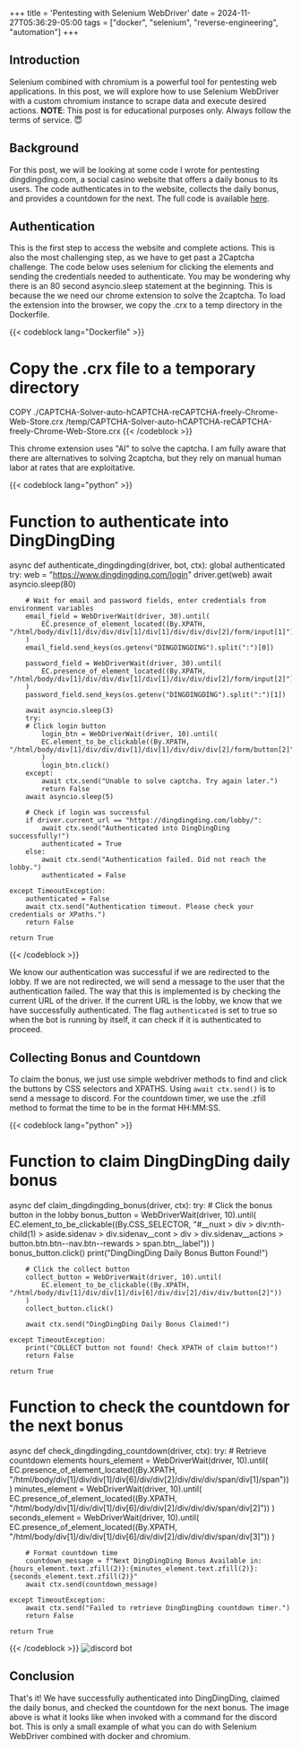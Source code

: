 +++
title = 'Pentesting with Selenium WebDriver'
date = 2024-11-27T05:36:29-05:00
tags = ["docker", "selenium", "reverse-engineering", "automation"]
+++


## Introduction
Selenium combined with chromium is a powerful tool for pentesting web applications. In this post, we will explore how to use Selenium WebDriver with a custom chromium instance to scrape data and execute desired actions. **NOTE**: This post is for educational purposes only. Always follow the terms of service. 😇

## Background
For this post, we will be looking at some code I wrote for pentesting dingdingding.com, a social casino website that offers a daily bonus to its users. The code authenticates in to the website, collects the daily bonus, and provides a countdown for the next. The full code is available [here](https://github.com/DrakeHooks/CasinoClaim/blob/main/dingdingdingAPI.py).

## Authentication
This is the first step to access the website and complete actions. This is also the most challenging step, as we have to get past a 2Captcha challenge. The code below uses selenium for clicking the elements and sending the credentials needed to authenticate. You may be wondering why there is an 80 second asyncio.sleep statement at the beginning. This is because the we need our chrome extension to solve the 2captcha. To load the extension into the browser, we copy the .crx to a temp directory in the Dockerfile. 

{{< codeblock lang="Dockerfile" >}}
# Copy the .crx file to a temporary directory
COPY ./CAPTCHA-Solver-auto-hCAPTCHA-reCAPTCHA-freely-Chrome-Web-Store.crx /temp/CAPTCHA-Solver-auto-hCAPTCHA-reCAPTCHA-freely-Chrome-Web-Store.crx
{{< /codeblock >}}

This chrome extension uses "AI" to solve the captcha. I am fully aware that there are alternatives to solving 2captcha, but they rely on manual human labor at rates that are 
exploitative. 


{{< codeblock lang="python" >}}
# Function to authenticate into DingDingDing
async def authenticate_dingdingding(driver, bot, ctx):
    global authenticated
    try:
        web = "https://www.dingdingding.com/login"
        driver.get(web)
        await asyncio.sleep(80)

        # Wait for email and password fields, enter credentials from environment variables
        email_field = WebDriverWait(driver, 30).until(
            EC.presence_of_element_located((By.XPATH, "/html/body/div[1]/div/div/div[1]/div[1]/div/div/div[2]/form/input[1]"))
        )
        email_field.send_keys(os.getenv("DINGDINGDING").split(":")[0])

        password_field = WebDriverWait(driver, 30).until(
            EC.presence_of_element_located((By.XPATH, "/html/body/div[1]/div/div/div[1]/div[1]/div/div/div[2]/form/input[2]"))
        )
        password_field.send_keys(os.getenv("DINGDINGDING").split(":")[1])
        
        await asyncio.sleep(3)
        try:
        # Click login button
            login_btn = WebDriverWait(driver, 10).until(
            EC.element_to_be_clickable((By.XPATH, "/html/body/div[1]/div/div/div[1]/div[1]/div/div/div[2]/form/button[2]"))
            )
            login_btn.click()
        except:
            await ctx.send("Unable to solve captcha. Try again later.")
            return False
        await asyncio.sleep(5)

        # Check if login was successful
        if driver.current_url == "https://dingdingding.com/lobby/":
            await ctx.send("Authenticated into DingDingDing successfully!")
            authenticated = True
        else:
            await ctx.send("Authentication failed. Did not reach the lobby.")
            authenticated = False

    except TimeoutException:
        authenticated = False
        await ctx.send("Authentication timeout. Please check your credentials or XPaths.")
        return False

    return True
{{< /codeblock >}}

We know our authentication was successful if we are redirected to the lobby. If we are not redirected, we will send a message to the user that the authentication failed. The way that this is implemented is by checking the current URL of the driver. If the current URL is the lobby, we know that we have successfully authenticated. The flag `authenticated` is set to true so when the bot is running by itself, it can check if it is authenticated to proceed.

## Collecting Bonus and Countdown
To claim the bonus, we just use simple webdriver methods to find and click the buttons by CSS selectors and XPATHS. Using `await ctx.send()` is to send a message to discord. For the countdown timer, we use the .zfill method to format the time to be in the format HH:MM:SS.

{{< codeblock lang="python" >}}
# Function to claim DingDingDing daily bonus
async def claim_dingdingding_bonus(driver, ctx):
    try:
        # Click the bonus button in the lobby
        bonus_button = WebDriverWait(driver, 10).until(
            EC.element_to_be_clickable((By.CSS_SELECTOR, "#__nuxt > div > div:nth-child(1) > aside.sidenav > div.sidenav__cont > div > div.sidenav__actions > button.btn.btn--nav.btn--rewards > span.btn__label"))
        )
        bonus_button.click()
        print("DingDingDing Daily Bonus Button Found!")

        # Click the collect button
        collect_button = WebDriverWait(driver, 10).until(
            EC.element_to_be_clickable((By.XPATH, "/html/body/div[1]/div/div[1]/div[6]/div/div[2]/div/div/button[2]"))
        )
        collect_button.click()

        await ctx.send("DingDingDing Daily Bonus Claimed!")

    except TimeoutException:
        print("COLLECT button not found! Check XPATH of claim button!")
        return False

    return True

# Function to check the countdown for the next bonus
async def check_dingdingding_countdown(driver, ctx):
    try:
        # Retrieve countdown elements
        hours_element = WebDriverWait(driver, 10).until(
            EC.presence_of_element_located((By.XPATH, "/html/body/div[1]/div/div[1]/div[6]/div/div[2]/div/div/div/span/div[1]/span"))
        )
        minutes_element = WebDriverWait(driver, 10).until(
            EC.presence_of_element_located((By.XPATH, "/html/body/div[1]/div/div[1]/div[6]/div/div[2]/div/div/div/span/div[2]"))
        )
        seconds_element = WebDriverWait(driver, 10).until(
            EC.presence_of_element_located((By.XPATH, "/html/body/div[1]/div/div[1]/div[6]/div/div[2]/div/div/div/span/div[3]"))
        )

        # Format countdown time
        countdown_message = f"Next DingDingDing Bonus Available in: {hours_element.text.zfill(2)}:{minutes_element.text.zfill(2)}:{seconds_element.text.zfill(2)}"
        await ctx.send(countdown_message)

    except TimeoutException:
        await ctx.send("Failed to retrieve DingDingDing countdown timer.")
        return False

    return True
{{< /codeblock >}}
![discord bot](/photos/blogimages/dingdingding.png)


## Conclusion
That's it! We have successfully authenticated into DingDingDing, claimed the daily bonus, and checked the countdown for the next bonus. The image above is what it looks like when invoked with a command for the discord bot. This is only a small example of what you can do with Selenium WebDriver combined with docker and chromium. 
